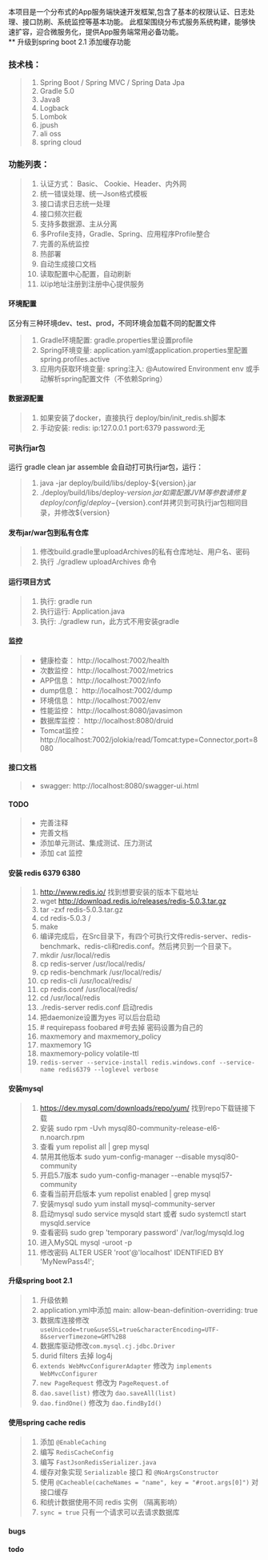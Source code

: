 本项目是一个分布式的App服务端快速开发框架,包含了基本的权限认证、日志处理、接口防刷、系统监控等基本功能。
此框架围绕分布式服务系统构建，能够快速扩容，迎合微服务化，提供App服务端常用必备功能。  
** 升级到spring boot 2.1 添加缓存功能
### 技术栈：
> 1. Spring Boot / Spring MVC / Spring Data Jpa
> 2. Gradle 5.0
> 3. Java8
> 4. Logback
> 5. Lombok
> 6. jpush
> 7. ali oss
> 8. spring cloud


### 功能列表：
> 1. 认证方式： Basic、 Cookie、Header、内外网
> 2. 统一错误处理、统一Json格式模板
> 3. 接口请求日志统一处理
> 4. 接口频次拦截
> 5. 支持多数据源、主从分离
> 6. 多Profile支持，Gradle、Spring、应用程序Profile整合
> 7. 完善的系统监控
> 8. 热部署
> 9. 自动生成接口文档
> 10. 读取配置中心配置，自动刷新
> 11. 以ip地址注册到注册中心提供服务


#### 环境配置
区分有三种环境dev、test、prod，不同环境会加载不同的配置文件
> 1. Gradle环境配置: gradle.properties里设置profile
> 2. Spring环境变量: application.yaml或application.properties里配置spring.profiles.active
> 3. 应用内获取环境变量: spring注入: @Autowired Environment env 或手动解析spring配置文件（不依赖Spring）

#### 数据源配置
> 1. 如果安装了docker，直接执行 deploy/bin/init_redis.sh脚本
> 2. 手动安装:
>     redis: ip:127.0.0.1 port:6379 password:无

#### 可执行jar包
运行 gradle clean jar assemble 会自动打可执行jar包，运行：
> 1. java -jar deploy/build/libs/deploy-${version}.jar
> 2. ./deploy/build/libs/deploy-${version}.jar 如需配置JVM等参数请修复deploy/config/deploy-${version}.conf并拷贝到可执行jar包相同目录，并修改${version}

#### 发布jar/war包到私有仓库
> 1. 修改build.gradle里uploadArchives的私有仓库地址、用户名、密码
> 2. 执行 ./gradlew uploadArchives 命令

#### 运行项目方式
> 1. 执行: gradle run
> 2. 执行运行: Application.java
> 3. 执行: ./gradlew run，此方式不用安装gradle

#### 监控
> * 健康检查： http://localhost:7002/health
> * 次数监控： http://localhost:7002/metrics
> * APP信息： http://localhost:7002/info
> * dump信息： http://localhost:7002/dump
> * 环境信息： http://localhost:7002/env
> * 性能监控： http://localhost:8080/javasimon
> * 数据库监控： http://localhost:8080/druid
> * Tomcat监控： http://localhost:7002/jolokia/read/Tomcat:type=Connector,port=8080

#### 接口文档
> * swagger: http://localhost:8080/swagger-ui.html

#### TODO
> * 完善注释
> * 完善文档
> * 添加单元测试、集成测试、压力测试
> * 添加 cat 监控

#### 安装 redis 6379 6380
>1. http://www.redis.io/ 找到想要安装的版本下载地址
>2. wget http://download.redis.io/releases/redis-5.0.3.tar.gz
>3. tar -zxf redis-5.0.3.tar.gz
>4. cd redis-5.0.3  /
>5. make
>6. 编译完成后，在Src目录下，有四个可执行文件redis-server、redis-benchmark、redis-cli和redis.conf。然后拷贝到一个目录下。
>7. mkdir /usr/local/redis
>8. cp redis-server /usr/local/redis/
>9. cp redis-benchmark /usr/local/redis/
>10. cp redis-cli /usr/local/redis/
>11. cp redis.conf /usr/local/redis/
>12. cd /usr/local/redis
>13. ./redis-server redis.conf 启动redis
>14. 把daemonize设置为yes 可以后台启动
>15. \# requirepass foobared  \#号去掉 密码设置为自己的
>16. maxmemory and maxmemory_policy  
>17. maxmemory 1G 
>18. maxmemory-policy volatile-ttl
>1. `redis-server --service-install redis.windows.conf --service-name redis6379 --loglevel verbose`

#### 安装mysql
>1. https://dev.mysql.com/downloads/repo/yum/ 找到repo下载链接下载
>2. 安装 sudo rpm -Uvh mysql80-community-release-el6-n.noarch.rpm
>3. 查看 yum repolist all | grep mysql
>4. 禁用其他版本 sudo yum-config-manager --disable mysql80-community
>5. 开启5.7版本 sudo yum-config-manager --enable mysql57-community
>6. 查看当前开启版本 yum repolist enabled | grep mysql
>7. 安装mysql sudo yum install mysql-community-server
>8. 启动mysql sudo service mysqld start   或者 sudo systemctl start mysqld.service
>9. 查看密码 sudo grep 'temporary password' /var/log/mysqld.log
>10. 进入MySQL mysql -uroot -p
>11. 修改密码 ALTER USER 'root'@'localhost' IDENTIFIED BY 'MyNewPass4!';  

#### 升级spring boot 2.1
> 1. 升级依赖
> 2. application.yml中添加 main: allow-bean-definition-overriding: true  
> 3. 数据库连接修改`useUnicode=true&useSSL=true&characterEncoding=UTF-8&serverTimezone=GMT%2B8`
> 4. 数据库驱动修改`com.mysql.cj.jdbc.Driver`
> 5. durid filters 去掉 log4j
> 6. `extends WebMvcConfigurerAdapter` 修改为 `implements WebMvcConfigurer`
> 7. `new PageRequest` 修改为 `PageRequest.of`
> 8. `dao.save(list)` 修改为 `dao.saveAll(list)`
> 9. `dao.findOne()` 修改为 `dao.findById()`

#### 使用spring cache redis
> 1. 添加 `@EnableCaching`
> 2. 编写 `RedisCacheConfig`
> 3. 编写 `FastJsonRedisSerializer.java`
> 4. 缓存对象实现 `Serializable` 接口 和 `@NoArgsConstructor`
> 5. 使用 `@Cacheable(cacheNames = "name", key = "#root.args[0]")` 对接口缓存
> 6. 和统计数据使用不同 redis 实例 （隔离影响）
> 7. `sync = true` 只有一个请求可以去请求数据库


#### bugs

#### todo
